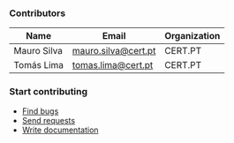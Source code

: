 ### Contributors

|Name|Email|Organization|
|--------|---|-----------|
|Mauro Silva|mauro.silva@cert.pt|CERT.PT|
|Tomás Lima|tomas.lima@cert.pt|CERT.PT|

### Start contributing

* [Find bugs](https://github.com/certtools/intelmq-control-platform/issues)
* [Send requests](https://github.com/certtools/intelmq-control-platform/issues)
* [Write documentation](https://github.com/certtools/intelmq-control-platform/tree/master/docs)
